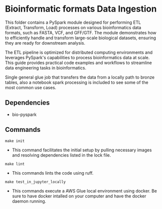 # Bioinformatic formats Data Ingestion

This folder contains a PySpark module designed for performing ETL (Extract, Transform, Load) processes on various bioinformatics data formats, such as FASTA, VCF, and GFF/GTF. The module demonstrates how to efficiently handle and transform large-scale biological datasets, ensuring they are ready for downstream analysis.

The ETL pipeline is optimized for distributed computing environments and leverages PySpark's capabilities to process bioinformatics data at scale. This guide provides practical code examples and workflows to streamline data engineering tasks in bioinformatics.

Single general glue job that transfers the data from a locally path to bronze tables, also a notebook spark processing is included to see some of the most common use cases.

## Dependencies
 - bio-pyspark

## Commands

`make init`

- This command facilitates the initial setup by pulling necessary images and resolving dependencies listed in the lock file.


`make lint`

- This commands lints the code using ruff.

`make test_in_jupyter_locally`

- This commands execute a AWS Glue local environment using docker. Be sure to have docker intalled on your computer and have the docker daemon running.
